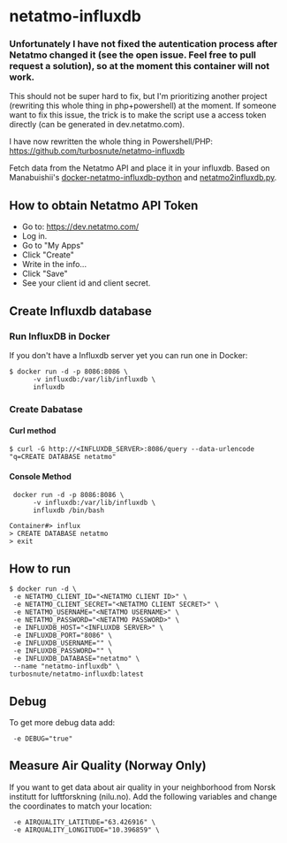 # netatmo-influxdb

### Unfortunately I have not fixed the autentication process after Netatmo changed it (see the open issue. Feel free to pull request a solution), so at the moment this container will not work.
This should not be super hard to fix, but I'm prioritizing another project (rewriting this whole thing in php+powershell) at the moment.
If someone want to fix this issue, the trick is to make the script use a access token directly (can be generated in dev.netatmo.com).

I have now rewritten the whole thing in Powershell/PHP: https://github.com/turbosnute/netatmo-influxdb


Fetch data from the Netatmo API and place it in your influxdb. Based on Manabuishii's [docker-netatmo-influxdb-python](https://github.com/manabuishii/docker-netatmo-influxdb-python) and [netatmo2influxdb.py](https://pypi.org/project/netatmo2influxdb/).

## How to obtain Netatmo API Token
- Go to: https://dev.netatmo.com/
- Log in.
- Go to "My Apps"
- Click "Create"
- Write in the info...
- Click "Save"
- See your client id and client secret.

## Create Influxdb database

### Run InfluxDB in Docker
If you don't have a Influxdb server yet you can run one in Docker:
```
$ docker run -d -p 8086:8086 \
      -v influxdb:/var/lib/influxdb \
      influxdb
```

### Create Dabatase
#### Curl method
```
$ curl -G http://<INFLUXDB_SERVER>:8086/query --data-urlencode "q=CREATE DATABASE netatmo"
```
#### Console Method
```
 docker run -d -p 8086:8086 \
      -v influxdb:/var/lib/influxdb \
      influxdb /bin/bash

Container#> influx
> CREATE DATABASE netatmo
> exit

```
## How to run
```
$ docker run -d \
 -e NETATMO_CLIENT_ID="<NETATMO CLIENT ID>" \
 -e NETATMO_CLIENT_SECRET="<NETATMO CLIENT SECRET>" \
 -e NETATMO_USERNAME="<NETATMO USERNAME>" \
 -e NETATMO_PASSWORD="<NETATMO PASSWORD>" \
 -e INFLUXDB_HOST="<INFLUXDB SERVER>" \
 -e INFLUXDB_PORT="8086" \
 -e INFLUXDB_USERNAME="" \
 -e INFLUXDB_PASSWORD="" \
 -e INFLUXDB_DATABASE="netatmo" \
 --name "netatmo-influxdb" \
turbosnute/netatmo-influxdb:latest
```

## Debug
To get more debug data add:
```
 -e DEBUG="true"
```

## Measure Air Quality (Norway Only)
If you want to get data about air quality in your neighborhood from Norsk institutt for luftforskning (nilu.no). Add the following variables and change the coordinates to match your location:
```
 -e AIRQUALITY_LATITUDE="63.426916" \
 -e AIRQUALITY_LONGITUDE="10.396859" \
```
